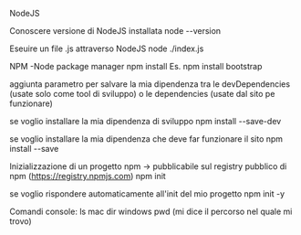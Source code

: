 NodeJS

Conoscere versione di NodeJS installata
node --version

Eseuire un file .js attraverso NodeJS
node ./index.js

NPM -Node package manager
npm install <alias>
Es. 
npm install bootstrap

aggiunta parametro per salvare la mia dipendenza tra le devDependencies (usate solo come tool di sviluppo) o le dependencies (usate dal sito pe funzionare)

se voglio installare la mia dipendenza di sviluppo
npm install <alias> --save-dev

se voglio installare la mia dipendenza che deve far funzionare il sito
npm install <alias> --save


Inizializzazione di un progetto npm -> pubblicabile sul registry pubblico di npm (https://registry.npmjs.com)
npm init

se voglio rispondere automaticamente all'init del mio progetto
npm init -y

Comandi console:
ls mac
dir windows
pwd (mi dice il percorso nel quale mi trovo)